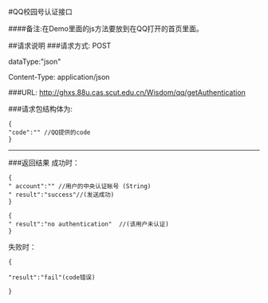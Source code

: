 


#QQ校园号认证接口

####备注:在Demo里面的js方法要放到在QQ打开的首页里面。

##请求说明
###请求方式: 
POST

dataType:"json"

Content-Type: application/json

###URL:
http://ghxs.88u.cas.scut.edu.cn/Wisdom/qq/getAuthentication

###请求包结构体为:
```
{
"code":"" //QQ提供的code
}

```

---


###返回结果
成功时：
```
{
" account":"" //用户的中央认证帐号 (String)
" result":"success"//(发送成功)
}
```
```
{
" result":"no authentication"  //(该用户未认证)
}
```
失败时：
```
{

"result":"fail"(code错误)

}
```


